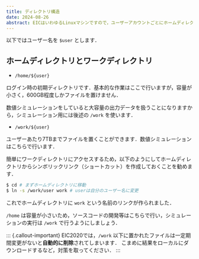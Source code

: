 ```yaml
---
title: ディレクトリ構造
date: 2024-08-26
abstract: EICはいわゆるLinuxマシンですので，ユーザーアカウントごとにホームディレクトリが割り当てられます．ただし，EICではそれに加えて `work` という領域が与えられます．その場所や使い分けについて紹介します．
---
```


以下ではユーザー名を `$user` とします．

## ホームディレクトリとワークディレクトリ 

- `/home/${user}` 

ログイン時の初期ディレクトリです．基本的な作業はここで行いますが，容量が小さく，600GB程度しかファイルを置けません．

数値シミュレーションをしていると大容量の出力データを扱うことになりますから，シミュレーション用には後述の `/work` を使います．

- `/work/${user}` 

ユーザーあたり7TBまでファイルを置くことができます．数値シミュレーションはこちらで行います．

簡単にワークディレクトリにアクセスするため，以下のようにしてホームディレクトリからシンボリックリンク（ショートカット）を作成しておくことを勧めます．

```bash
$ cd # まずホームディレクトリに移動
$ ln -s /work/user work # userは自分のユーザー名に変更
```

これでホームディレクトリに `work` という名前のリンクが作られました．

`/home` は容量が小さいため，ソースコードの開発等はこちらで行い，シミュレーションの実行は `/work` で行うようにしましょう．

::: {.callout-important}
EIC2020では，`/work` 以下に置かれたファイルは一定期間変更がないと**自動的に削除**されてしまいます．
こまめに結果をローカルにダウンロードするなど，対策を取ってください．
:::